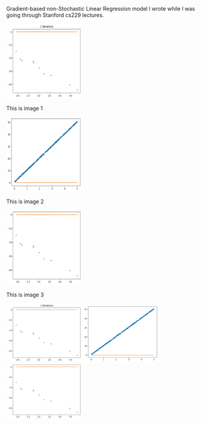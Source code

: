 Gradient-based non-Stochastic Linear Regression model I wrote while I was going through Stanford cs229 lectures.



<div class="image123">
    <div class="imageContainer">
        <img src="High_Rate_movie4.gif" height="200" width="200" />
        <p>This is image 1</p>
    </div>
    <div class="imageContainer">
        <img class="middle-img" src="movie.gif"  height="200" width="200" />
        <p>This is image 2</p>
    </div>
    <div class="imageContainer">    
        <img src="Small_Rate_movie3.gif" height="200" width="200"/>
        <p>This is image 3</p>
    </div>
</div>

<p float="left">
  <img src="High_Rate_movie4.gif" width="200" />
  <img src="movie.gif" width="200" /> 
  <img src="Small_Rate_movie3.gif" width="200" />
</p>